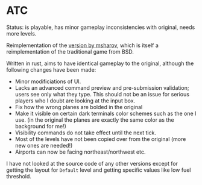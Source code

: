 # ATC

Status: is playable, has minor gameplay inconsistencies with original, needs more levels.

Reimplementation of the [version by msharov](https://github.com/msharov/bsd-games), which is itself a reimplementation of the traditional game from BSD.

Written in rust, aims to have identical gameplay to the original, although the following changes have been made:
- Minor modificiations of UI.
- Lacks an advanced command preview and pre-submission validation; users see only what they type. This should not be an issue for serious players who I doubt are looking at the input box. 
- Fix how the wrong planes are bolded in the original
- Make it visible on certain dark terminals color schemes such as the one I use. (in the original the planes are exactly the same color as the background for me!)
- Visibility commands do not take effect until the next tick.
- Most of the levels have not been copied over from the original (more new ones are needed!)
- Airports can now be facing northeast/northwest etc.


I have not looked at the source code of any other versions except for getting the layout for `Default` level and getting specific values like low fuel threshold.
